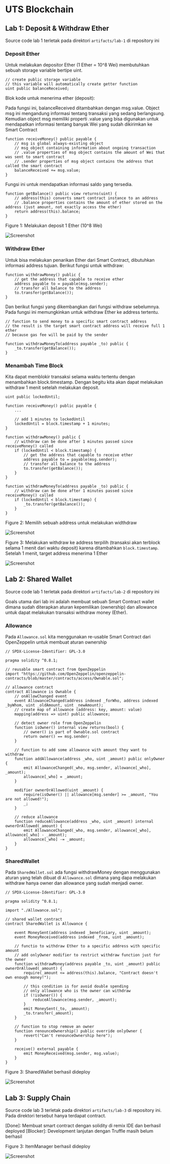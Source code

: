# UTS Blockchain

## Lab 1: Deposit & Withdraw Ether

Source code lab 1 terletak pada direktori `artifacts/lab-1` di repository ini

### Deposit Ether

Untuk melakukan depositor Ether (1 Ether = 10^8 Wei) membutuhkan sebuah storage variable bertipe uint.

```solidity
// create public storage variable
// this variable will automatically create getter function
uint public balanceReceived;
```

Blok kode untuk menerima ether (deposit):

Pada fungsi ini, balanceReceived ditambahkan dengan msg.value. 
Object msg ini mengandung informasi tentang transaksi yang sedang berlangsung.
Kemudian object msg memiliki properti .value yang bisa digunakan untuk mendapatkan informasi
tentang banyak Wei yang sudah dikirimkan ke Smart Contract

```solidity
function receiveMoney() public payable {
    // msg is global always-existing object
    // msg object containing information about ongoing transaction
    // .value properties of msg object contains the amount of Wei that was sent to smart contract
    // .sender properties of msg object contains the address that called the smart contract
    balanceReceived += msg.value;
}
```

Fungsi ini untuk mendapatkan informasi saldo yang tersedia.



```solidity
function getBalance() public view returns(uint) {
    // address(this) converts smart contract instance to an address
    // .balance properties contains the amount of ether stored on the address (just amount, not exactly access the ether)
    return address(this).balance;
}
```

Figure 1: Melakukan deposit 1 Ether (10^8 Wei)

![Screenshot](https://lh3.googleusercontent.com/drgXWKeBe0rl94b3RgKn67xiMIxZpsHYEFh8t6kVArh6_UCdHfl7WkL6YnVZ4VHtVTtkutqBmL3JoFjAAlkmPhQBuTTGyFdMqkViEv18JYR-KmDrzflgtQ0HtKmmgbs3a-p9hocKdPy4-H1A15-hf8UgvjD8D4DnBzP_gi-U9CBUOF-c-Pg8bXfD7wlDuau1iLFKu-kUXFyxMddbnBsMEMru-uSR5C5TWa-A8zbq9FPEMXG6a57NCuyM5Rh2Yj8G-7pHHvbZsdUCbK9yuCo_VEPAs9eobUkABM35KV_1E5c-RnDqD6LeKdlL2rBvH3_fg11XrejgaOcrfAJ-zlk2Zg_q0uPKu-ycX_Gk5ATuWtXTUzxbous8TloR_3HbrhYfo0YIDLZEmlhPHB1ZiFbzLwDgwcoaFA4-b36MPvbof8eDw6SEQbH3m3BoGaZqmcd76lEBcP4gK0BD3AX02LakP8L5z5c4n4sYGBclKlvfBCbNp-a0LAjGgFVLEH_D1jmClYf_Yt82qko9AfNKSI-McguypeeR0N_J4eKn-nfU9Sd9n3v5-1ZoOJzngx1Ipvq_-KyqEvGGTC9yNFqbso_DXd7olzLP-v9E5CPu9GnyXZCPWRKTsUA_em7QPXCtV6nNhGDZ1R1EernYJh1QeYq2qzL0BcjwwPj6rW1t1aOB0kDJMIop3uL68bfvkIdP4mJYlyE-vwo5YLuFSNJUm5eFupG_wI03pjVdLQznANB4jNDtrUaUu70KQIusS2daIx4-v7u-83Bykx7nfIPy5FieefbMoWkuikmVga9vvgf25gixsGnB5DNtY5W8Zb_tcy23L9WNCv0jU1WDeqxwPfUy47chSkLY7x4svxgBpftQBsFFLjC7AmpL4b0fh5zrVKIAMKEQfIJYQbZnyh4-HScueH8cdJwMAMTegDbj8kKBm71BdvKLvA=w1166-h893-no?authuser=0)

### Withdraw Ether

Untuk bisa melakukan penarikan Ether dari Smart Contract, dibutuhkan informasi address tujuan.
Berikut fungsi untuk withdraw:

```solidity
function withdrawMoney() public {
    // get the address that capable to receive ether
    address payable to = payable(msg.sender);
    // transfer all balance to the address
    to.transfer(getBalance());
}
```

Dan berikut fungsi yang dikembangkan dari fungsi withdraw sebelumnya.
Pada fungsi ini memungkinkan untuk withdraw Ether ke address tertentu.

```solidity
// function to send money to a specific smart contract address
// the result is the target smart contract address will receive full 1 ether
// because gas fee will be paid by the sender

function withdrawMoneyTo(address payable _to) public {
    _to.transfer(getBalance());
}
```

### Menambah Time Block

Kita dapat memblokir transaksi selama waktu tertentu dengan menambahkan block.timestamp.
Dengan begitu kita akan dapat melakukan withdraw 1 menit setelah melakukan deposit.

```solidity
uint public lockedUntil;
```

```solidity
function receiveMoney() public payable {
    ...

    // add 1 minutes to lockedUntil
    lockedUntil = block.timestamp + 1 minutes;
}
```

```solidity
function withdrawMoney() public {
    // withdraw can be done after 1 minutes passed since receiveMoney() called
    if (lockedUntil < block.timestamp) {
        // get the address that capable to receive ether
        address payable to = payable(msg.sender);
        // transfer all balance to the address
        to.transfer(getBalance());
    }
}
```

```solidity
function withdrawMoneyTo(address payable _to) public {
    // withdraw can be done after 1 minutes passed since receiveMoney() called
    if (lockedUntil < block.timestamp) {
        _to.transfer(getBalance());
    }
}
```

Figure 2: Memilih sebuah address untuk melakukan widthdraw

![Screenshot](https://lh3.googleusercontent.com/7rd8OKHHkql_1EbYkLWdp0mrx6m818iD8CHdBmMN3uJ5BG5QS-mrkLs3zdOBftSwkMOWLwiy3MBEOm1yiMB4oyMH0ZooS2rwIYOdo__tt3ApKwny83xhyYyr3IUsypF4Lp4hMiWclRT4GnWHE3RebGnRC17N8G__teIQ71ZwGbeN78DvivjUy261gZTRIW2QW5-VD2EfsNl4IYQ8QNUKiB3VBerm0H4lDCnmxh9TDeoWX2eoF7edjrrCtOjFLXHeTUX5JeVtGKIwNPnpIpBaOcUs-KT9DjLCMsCas8EfV7qFk1HIhsYjByI5Bar93UIgEkHD6ekTHK-51dWElif_yGRedFrceAkqJF3zVODWD_nXEFZ2JG6wC2RkZu6MuQWttkox3CAt94CskOFft7gFrrWQynRNpJhhHoqEzcauvUVAwoYptaYUuIMDHirlalMi2prhrcxYth1R4-ccxy6vfElwK4EnzfxgybOLL3RX9Wv0u-480AOyRAo-juKhjTALKdX1QVSKvaSeC3wmcokOzENj0FzXhQX_tjJEDSylAiK57e77aHcd-466ZxRUDtWR1pDng-9fLfE_imbr6OtK99o34wfpk4AubAenqMiym6c5hTizn999tFp4ufjj3l7UW-JjQLUlgRznf3PRg1G1wikhGBobmWWuEJQieqn9I2NSVb-F4nthCKjZN9xLKeM-Hv6gatlkYCWVi8caT3X2yc7rKyb8vzMeqIxdtWPChW0C68wJWAXTkZyYyDU_K3FXDilVUUT8zYdL8gUToN6G97ZJgSeaDSjC2xk4Clk7eLBXf1IPApZbvH4-gB0dNmJ5SDLbZFODqN4mrc0iKm7wHV4AXtD9J8jnlF0_Lyd6RcnUHyTgg2QzPgZK9eqPyp3Tpr3COLFOlUdoehsxtX1TJ0Uwgml2bwv_v6lqChSP7QHsZfpEhA=w1166-h893-no?authuser=0)

Figure 3: Melakukan withdraw ke address terpilih (transaksi akan terblock selama 1 menit dari waktu deposit) karena ditambahkan `block.timestamp`. Setelah 1 menit, target address menerima 1 Ether

![Screenshot](https://lh3.googleusercontent.com/7rd8OKHHkql_1EbYkLWdp0mrx6m818iD8CHdBmMN3uJ5BG5QS-mrkLs3zdOBftSwkMOWLwiy3MBEOm1yiMB4oyMH0ZooS2rwIYOdo__tt3ApKwny83xhyYyr3IUsypF4Lp4hMiWclRT4GnWHE3RebGnRC17N8G__teIQ71ZwGbeN78DvivjUy261gZTRIW2QW5-VD2EfsNl4IYQ8QNUKiB3VBerm0H4lDCnmxh9TDeoWX2eoF7edjrrCtOjFLXHeTUX5JeVtGKIwNPnpIpBaOcUs-KT9DjLCMsCas8EfV7qFk1HIhsYjByI5Bar93UIgEkHD6ekTHK-51dWElif_yGRedFrceAkqJF3zVODWD_nXEFZ2JG6wC2RkZu6MuQWttkox3CAt94CskOFft7gFrrWQynRNpJhhHoqEzcauvUVAwoYptaYUuIMDHirlalMi2prhrcxYth1R4-ccxy6vfElwK4EnzfxgybOLL3RX9Wv0u-480AOyRAo-juKhjTALKdX1QVSKvaSeC3wmcokOzENj0FzXhQX_tjJEDSylAiK57e77aHcd-466ZxRUDtWR1pDng-9fLfE_imbr6OtK99o34wfpk4AubAenqMiym6c5hTizn999tFp4ufjj3l7UW-JjQLUlgRznf3PRg1G1wikhGBobmWWuEJQieqn9I2NSVb-F4nthCKjZN9xLKeM-Hv6gatlkYCWVi8caT3X2yc7rKyb8vzMeqIxdtWPChW0C68wJWAXTkZyYyDU_K3FXDilVUUT8zYdL8gUToN6G97ZJgSeaDSjC2xk4Clk7eLBXf1IPApZbvH4-gB0dNmJ5SDLbZFODqN4mrc0iKm7wHV4AXtD9J8jnlF0_Lyd6RcnUHyTgg2QzPgZK9eqPyp3Tpr3COLFOlUdoehsxtX1TJ0Uwgml2bwv_v6lqChSP7QHsZfpEhA=w1166-h893-no?authuser=0)

## Lab 2: Shared Wallet

Source code lab 1 terletak pada direktori `artifacts/lab-2` di repository ini

Goals utama dari lab ini adalah membuat sebuah Smart Contract wallet dimana sudah diterapkan aturan kepemilikan (ownership) dan allowance untuk dapat melakukan transaksi withdraw money (Ether).

### Allowance

Pada `Allowance.sol` kita menggunakan re-usable Smart Contract dari OpenZeppelin untuk membuat aturan ownership

```solidity
// SPDX-License-Identifier: GPL-3.0

pragma solidity ^0.8.1;

// reusable smart contract from OpenZeppelin
import "https://github.com/OpenZeppelin/openzeppelin-contracts/blob/master/contracts/access/Ownable.sol";

// allowance contract
contract Allowance is Ownable {
    // onAllowChanged event
    event AllowanceChanged(address indexed _forWho, address indexed _byWhom, uint _oldAmount, uint _newAmount);
    // create map of allowance (address: key, amount: value)
    mapping(address => uint) public allowance;

    // detect owner role from OpenZeppelin
    function isOwner() internal view returns(bool) {
        // owner() is part of Ownable.sol contract
        return owner() == msg.sender;
    }

    // function to add some allowance with amount they want to withdraw
    function addAllowance(address _who, uint _amount) public onlyOwner {
        emit AllowanceChanged(_who, msg.sender, allowance[_who], _amount);
        allowance[_who] = _amount;
    }

    modifier ownerOrAllowed(uint _amount) {
        require(isOwner() || allowance[msg.sender] >= _amount, "You are not allowed!");
        _;
    }

    // reduce allowance
    function reduceAllowance(address _who, uint _amount) internal ownerOrAllowed(_amount) {
        emit AllowanceChanged(_who, msg.sender, allowance[_who], allowance[_who] - _amount);
        allowance[_who] -= _amount;
    }
}
```

### SharedWallet

Pada `SharedWallet.sol` ada fungsi withdrawMoney dengan menggunakan aturan yang telah dibuat di `Allowance.sol` dimana yang dapa melakukan withdraw hanya owner dan allowance yang sudah menjadi owner.

```solidity
// SPDX-License-Identifier: GPL-3.0

pragma solidity ^0.8.1;

import "./Allowance.sol";

// shared wallet contract
contract SharedWallet is Allowance {

    event MoneySent(address indexed _beneficiary, uint _amount);
    event MoneyReceived(address indexed _from, uint _amount);

    // functio to withdraw Ether to a specific address with specific amount
    // add onlyOwner modifier to restrict withdraw function just for the owner
    function withdrawMoney(address payable _to, uint _amount) public ownerOrAllowed(_amount) {
        require(_amount <= address(this).balance, "Contract doesn't own enough money!");

        // this condition is for avoid double spending
        // only allowance who is the owner can withdraw
        if (!isOwner()) {
            reduceAllowance(msg.sender, _amount);
        }
        emit MoneySent(_to, _amount);
        _to.transfer(_amount);
    }

    // function to stop remove an owner
    function renounceOwnership() public override onlyOwner {
        revert("Can't renounceOwnership here");
    }

    receive() external payable {
        emit MoneyReceived(msg.sender, msg.value);
    }
}
```

Figure 3: SharedWallet berhasil dideploy

![Screenshot](https://lh3.googleusercontent.com/_PE8sSGV5HePCQlj0WCHnfg_A9Ucvw55wOwKRLurxowXqAK2nUz-bAMs11mQ2M_MHg4W-FU366Cvrsujiz9r9mP-ByZXaeJV6LcIiO9shVQI6oi8VP2yhPZiD2x4B1pffFlRLj_3oLgT3E1UaB6xwUQG-vXHU0oGB_Yg69rQvYN51K-MLhDZZkv3frz3J03MA6aeFNEf1olW9qAv-8fPjOjyiZBPT8xmpW4SHZ0f7bxpUmrMmdW0EPABh7JOSYpLyAD7ggkyHoXGG7oWf_EJxlLnPaBVTg11_koHG2f3pzxeb0aMWy2tJBjGt-JD8ches5JGKgLw2g4BU6yyaWgC3TNY26t4_fceG0KXxJOWmNGfClEaf9U0GjlIkgmKb32DKSArUK8zmsc9ntFWTbUsgFIj3pQVICd6Trne8yue6x5S8wFSbiKNbTSdk-thWAhJDda8fjHqzWpc6NNXeBUvLfS6Z5GVTiI2CV9cX4aqIZ8dpwlpn9PAO60z3wkEfRGjicL8oKsp_WCn3Ab7RV7vHWGsdD0TOnuCi6WSonaz4co2-IkAqZaGjHTOnXqqZwXQIKDKLTHPPph9PtI2QZJ0nlvdxyReBTityKOIWXp0uO6aimmBNXiWhUud0NgbppEXqFp3qZ4tKJ-LI2Y77PypQw2SjHBVV6qNrATNPwMw-wP7elOu8Z0kLFo3ZbXHU1y2btf4l7pZKgb7B6G1RjQYfIU5-dmDN9U2BSJerKZ2IKlY2a9XOWh9IlNelKqJkh3MsO2K7uD4FQvLGTCGLlSRiqdr2FCnvrtdwh0bCa9X8qouVpmV789B17W5QqtQ3GGjfs5gwVbLiXf8HSGtTQt-COscN4S-Xm-TQqPV3TSQpDiM1bdDfPCz2CvmOgu746NNAXmXa6P6Wbmswz2eI_2trK4GwSsIQsVv-xJwsbU5yjwI8TvikA=w1166-h893-no?authuser=0)

## Lab 3: Supply Chain

Source code lab 3 terletak pada direktori `artifacts/lab-3` di repository ini. Pada direktori tersebut hanya terdapat contract.

[Done]: Membuat smart contract dengan solidity di remix IDE dan berhasil deployed
[Blocker]: Development lanjutan dengan Truffle masih belum berhasil

Figure 3: ItemManager berhasil dideploy

![Screenshot](https://lh3.googleusercontent.com/2YcE7xUK6odcqVr6Sv2h8Ytsf_d0EBgOqr4j0quzvRuNDWFYc6coBNpsqlT9Zg5DhuGYX8yaVH-lANT7keB4IeKGxRWoY1QvcLW17H8oKn_5zzHHFXa-twOARRdxH3dU4UPgeg7GuyVO1aMioF66-hq9PB9lkshNF5kXlVBsKXN0KlNoj2n1ABL1e36qaHG5ZCacBSUiEZWTF7oquD46e1OpqLVF1zQI6tc_vNjMPx3JrqFIpa0rEGivc7b_G-RQmBVTa6UdYdbMtO9IqYIH-yi5_yIL0nLLieDoASEiJOc8vMXGAcC1ajSfZRczAdJmJ1PQ1j5fNHFOQ6iz6FgVYtroyXLryZavWf7n7w4OM14F8LsY6X9oghOKykYug48r0ortj2He9QCYiC5QMBW9K0FblXG-pMNYzlQjf0tQxDRmHovFmR8_hr5-V5D1rpDbogoZmDJhPq37-aA1pNmXN0oujOcRgyjsEWMp6PAGVxXNcyu_Hgvd_2gb9fOEFmkiOswKffnNjUdy0CMfa4GJeJ8NdwKZgsYIJmYOsWSphCD8v11NvPReta9U139TsMBVkF0ItNaa448ftqasKGgUpv8CIiWzZSk0Qw5cy25jJza5GIz-BcfUXosDOyGxXKxmICbzOEuRZFapBCC4sMGkkV9zR2V_Vtqxm_Z9n9LcpEZMo0kf6jZwAwmoRV1dNPeXT_zOIO5XU7TtYIL2Zj5t2b8mXdS1uQj4M0-I285p3sfO0TaXhOjYI1UUa0aujIUVx_YRT8QCCh77WlZhsHf7anEdz8OckREuwIpBAzVx-l4EXGhY0Mh5i3t9ikVCoBgSRRBjKjGJS1Fl70ROZ8qhIG4OkUpwAqaIx31X3vBSNHVvBfGUN5VSEnL4rLTlPefjJZwNveBS5o2JL7JwNphpd6LtMSzw0CLFvGwsSDSYAwDzNljZXA=w1166-h893-no?authuser=0&authuser=0)
